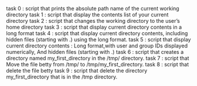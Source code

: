 task 0 :  script that prints the absolute path name of the current working directory
task 1 : script that display the contents list of your current directory
task 2 : script that changes the working directory to the user’s home directory
task 3 : script that display current directory contents in a long format
task 4 : script that display current directory contents, including hidden files (starting with .) using the long format.
task 5 : script that display current directory contents : Long format,with user and group IDs displayed numerically, And hidden files (starting with .)
task 6 :  script that creates a directory named my_first_directory in the /tmp/ directory.
task 7 : script that Move the file betty from /tmp/ to /tmp/my_first_directory.
task 8 : script that delete the file betty
task 9 : script that delete the directory my_first_directory that is in the /tmp directory. 

